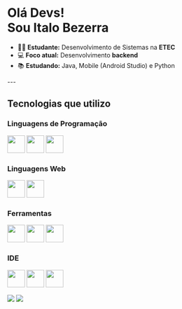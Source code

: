 <h1>Olá Devs! ​<br/> Sou Italo Bezerra </h1>

<ul>
  <li>👨‍🎓 <strong>Estudante:</strong> Desenvolvimento de Sistemas na <strong>ETEC</strong></li>
  <li>💻 <strong>Foco atual:</strong> Desenvolvimento <strong>backend</strong></li>
  <li>📚 <strong>Estudando:</strong> Java, Mobile (Android Studio) e Python</li>
</ul>
---
<h2>Tecnologias que utilizo</h2>

<h3>Linguagens de Programação</h3>
<p>
  <img src="https://cdn.jsdelivr.net/gh/devicons/devicon/icons/java/java-original.svg" width="40" height="40" />
  <img src="https://cdn.jsdelivr.net/gh/devicons/devicon/icons/python/python-original.svg" width="40" height="40" />
  <img src="https://cdn.jsdelivr.net/gh/devicons/devicon/icons/javascript/javascript-original.svg" width="40" height="40" />
</p>

<h3>Linguagens Web</h3>
<p>
  <img src="https://cdn.jsdelivr.net/gh/devicons/devicon/icons/html5/html5-original.svg" width="40" height="40" />
  <img src="https://cdn.jsdelivr.net/gh/devicons/devicon/icons/css3/css3-original.svg" width="40" height="40" />

</p>

<h3>Ferramentas</h3>
<p>
  <img src="https://cdn.jsdelivr.net/gh/devicons/devicon@latest/icons/git/git-original.svg" width="40" height="40"/>
  <img src="https://devicon-website.vercel.app/api/github/original-wordmark.svg?color=%23FFFFFF" width="40" height="40"></img>
  <img src="https://cdn.jsdelivr.net/gh/devicons/devicon@latest/icons/notion/notion-original.svg" width="40" height="40"/>
</p>

<h3>IDE</h3>
<p>
  <img src="https://cdn.jsdelivr.net/gh/devicons/devicon@latest/icons/vscode/vscode-original.svg" width="40" height="40"/>
  <img src="https://cdn.jsdelivr.net/gh/devicons/devicon@latest/icons/intellij/intellij-original.svg" width="40" height="40"/>
  <img src="https://cdn.jsdelivr.net/gh/devicons/devicon@latest/icons/androidstudio/androidstudio-plain-wordmark.svg" width="40" height="40"/>
</p>

<div>
  <img src="https://github-readme-stats.vercel.app/api?username=ItaloBzr&show_icons=true&theme=radical"/>
  <img src="https://github-readme-stats.vercel.app/api/top-langs?username=ItaloBzr&layout=compact&theme=radical&hide_border=false&langs_count=5"/>
</div>
